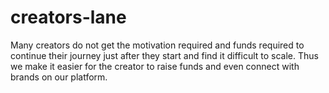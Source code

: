 # creators-lane

Many creators do not get the motivation required and funds required to continue their journey just after they start and find it difficult to scale. Thus we make it easier for the creator to raise funds and even connect with brands on our platform.

